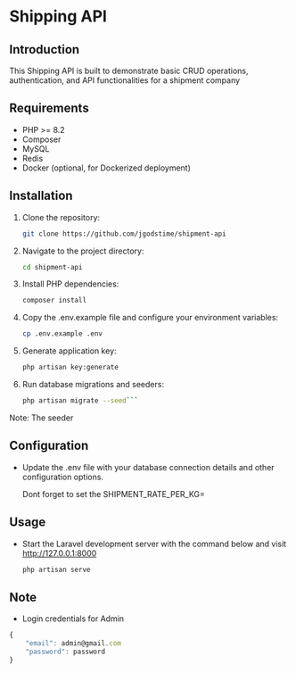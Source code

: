 # Shipping API


## Introduction

This Shipping API is built to demonstrate basic CRUD operations, authentication, and API functionalities for a shipment company

## Requirements

- PHP >= 8.2
- Composer
- MySQL
- Redis
- Docker (optional, for Dockerized deployment)

## Installation

1. Clone the repository:
   ```bash
   git clone https://github.com/jgodstime/shipment-api

2. Navigate to the project directory:
   ```bash
   cd shipment-api

3. Install PHP dependencies:
   ```bash
   composer install

4. Copy the .env.example file and configure your environment variables:
   ```bash
   cp .env.example .env

5. Generate application key:
   ```bash
   php artisan key:generate

6. Run database migrations and seeders:
   ```bash
   php artisan migrate --seed```

Note: The seeder


## Configuration

- Update the .env file with your database connection details and other configuration options.

  Dont forget to set the SHIPMENT_RATE_PER_KG= 

## Usage

- Start the Laravel development server with the command below and visit http://127.0.0.1:8000
   ```bash
   php artisan serve

## Note

- Login credentials for Admin 

``` js
{
    "email": admin@gmail.com
    "password": password
}


